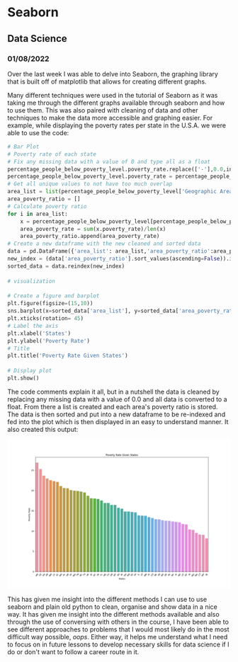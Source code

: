 # Seaborn
## Data Science
### 01/08/2022

Over the last week I was able to delve into Seaborn, the graphing library that is built off of matplotlib that allows for creating different graphs.

Many different techniques were used in the tutorial of Seaborn as it was taking me through the different graphs available through seaborn and how to use them. This was also paired with cleaning of data and other techniques to make the data more accessible and graphing easier. For example, while displaying the poverty rates per state in the U.S.A. we were able to use the code:

```py
# Bar Plot
# Poverty rate of each state
# Fix any missing data with a value of 0 and type all as a float
percentage_people_below_poverty_level.poverty_rate.replace(['-'],0.0,inplace = True)
percentage_people_below_poverty_level.poverty_rate = percentage_people_below_poverty_level.poverty_rate.astype(float)
# Get all unique values to not have too much overlap
area_list = list(percentage_people_below_poverty_level['Geographic Area'].unique())
area_poverty_ratio = []
# Calculate poverty ratio
for i in area_list:
    x = percentage_people_below_poverty_level[percentage_people_below_poverty_level['Geographic Area']==i]
    area_poverty_rate = sum(x.poverty_rate)/len(x)
    area_poverty_ratio.append(area_poverty_rate)
# Create a new dataframe with the new cleaned and sorted data
data = pd.DataFrame({'area_list': area_list,'area_poverty_ratio':area_poverty_ratio})
new_index = (data['area_poverty_ratio'].sort_values(ascending=False)).index.values
sorted_data = data.reindex(new_index)

# visualization

# Create a figure and barplot
plt.figure(figsize=(15,10))
sns.barplot(x=sorted_data['area_list'], y=sorted_data['area_poverty_ratio'])
plt.xticks(rotation= 45)
# Label the axis
plt.xlabel('States')
plt.ylabel('Poverty Rate')
# Title
plt.title('Poverty Rate Given States')

# Display plot
plt.show()
```

The code comments explain it all, but in a nutshell the data is cleaned by replacing any missing data with a value of 0.0 and all data is converted to a float. From there a list is created and each area's poverty ratio is stored. The data is then sorted and put into a new dataframe to be re-indexed and fed into the plot which is then displayed in an easy to understand manner. It also created this output:

![bar graph](/pictures/Figure_1_8.png)

This has given me insight into the different methods I can use to use seaborn and plain old python to clean, organise and show data in a nice way. It has given me insight into the different methods available and also through the use of conversing with others in the course, I have been able to see different approaches to problems that I would most likely do in the most difficult way possible, <i>oops</i>. Either way, it helps me understand what I need to focus on in future lessons to develop necessary skills for data science if I do or don't want to follow a career route in it.